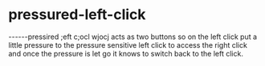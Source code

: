 # pressured-left-click
------pressired ;eft c;ocl wjocj acts as two buttons so on the left click put a little pressure to the pressure sensitive left click to access the right click and once the pressure is let go it knows to switch back to the left click.

